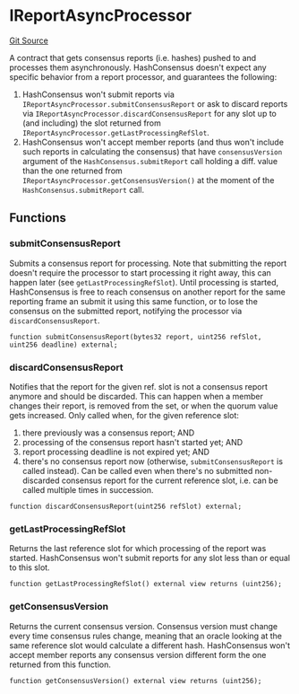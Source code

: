 # IReportAsyncProcessor
[Git Source](https://github.com/lidofinance/community-staking-module/blob/a195b01bbb6171373c6b27ef341ec075aa98a44e/src/lib/base-oracle/interfaces/IReportAsyncProcessor.sol)

A contract that gets consensus reports (i.e. hashes) pushed to and processes them
asynchronously.
HashConsensus doesn't expect any specific behavior from a report processor, and guarantees
the following:
1. HashConsensus won't submit reports via `IReportAsyncProcessor.submitConsensusReport` or ask
to discard reports via `IReportAsyncProcessor.discardConsensusReport` for any slot up to (and
including) the slot returned from `IReportAsyncProcessor.getLastProcessingRefSlot`.
2. HashConsensus won't accept member reports (and thus won't include such reports in calculating
the consensus) that have `consensusVersion` argument of the `HashConsensus.submitReport` call
holding a diff. value than the one returned from `IReportAsyncProcessor.getConsensusVersion()`
at the moment of the `HashConsensus.submitReport` call.


## Functions
### submitConsensusReport

Submits a consensus report for processing.
Note that submitting the report doesn't require the processor to start processing it right
away, this can happen later (see `getLastProcessingRefSlot`). Until processing is started,
HashConsensus is free to reach consensus on another report for the same reporting frame an
submit it using this same function, or to lose the consensus on the submitted report,
notifying the processor via `discardConsensusReport`.


```solidity
function submitConsensusReport(bytes32 report, uint256 refSlot, uint256 deadline) external;
```

### discardConsensusReport

Notifies that the report for the given ref. slot is not a consensus report anymore
and should be discarded. This can happen when a member changes their report, is removed
from the set, or when the quorum value gets increased.
Only called when, for the given reference slot:
1. there previously was a consensus report; AND
2. processing of the consensus report hasn't started yet; AND
3. report processing deadline is not expired yet; AND
4. there's no consensus report now (otherwise, `submitConsensusReport` is called instead).
Can be called even when there's no submitted non-discarded consensus report for the current
reference slot, i.e. can be called multiple times in succession.


```solidity
function discardConsensusReport(uint256 refSlot) external;
```

### getLastProcessingRefSlot

Returns the last reference slot for which processing of the report was started.
HashConsensus won't submit reports for any slot less than or equal to this slot.


```solidity
function getLastProcessingRefSlot() external view returns (uint256);
```

### getConsensusVersion

Returns the current consensus version.
Consensus version must change every time consensus rules change, meaning that
an oracle looking at the same reference slot would calculate a different hash.
HashConsensus won't accept member reports any consensus version different form the
one returned from this function.


```solidity
function getConsensusVersion() external view returns (uint256);
```

